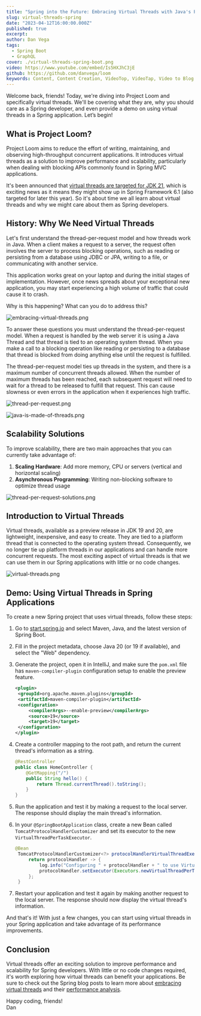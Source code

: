 ```yaml
---
title: "Spring into the Future: Embracing Virtual Threads with Java's Project Loom"
slug: virtual-threads-spring
date: "2023-04-12T16:00:00.000Z"
published: true
excerpt:
author: Dan Vega
tags:
  - Spring Boot
  - GraphQL
cover: ./virtual-threads-spring-boot.png
video: https://www.youtube.com/embed/Is5HXJhC3jE
github: https://github.com/danvega/loom
keywords: Content, Content Creation, VideoTop, VideoTap, Video to Blog Post, GPT-4
---
```


Welcome back, friends! Today, we're diving into Project Loom and specifically virtual threads. We'll be covering what they are, why you should care as a Spring developer, and even provide a demo on using virtual threads in a Spring application. Let’s begin!

## What is Project Loom?

Project Loom aims to reduce the effort of writing, maintaining, and observing high-throughput concurrent applications. It introduces virtual threads as a solution to improve performance and scalability, particularly when dealing with blocking APIs commonly found in Spring MVC applications.

It's been announced that [virtual threads are targeted for JDK 21](https://openjdk.org/jeps/444), which is exciting news as it means they might show up in Spring Framework 6.1 (also targeted for later this year). So it's about time we all learn about virtual threads and why we might care about them as Spring developers.

## History: Why We Need Virtual Threads

Let's first understand the thread-per-request model and how threads work in Java. When a client makes a request to a server, the request often involves the server to process blocking operations, such as reading or persisting from a database using JDBC or JPA, writing to a file, or communicating with another service.

This application works great on your laptop and during the initial stages of implementation. However, once news spreads about your exceptional new application, you may start experiencing a high volume of traffic that could cause it to crash.

Why is this happening? What can you do to address this?

![embracing-virtual-threads.png](/images/blog/2023/04/12/embracing-virtual-threads.png)

To answer these questions you must understand the thread-per-request model. When a request is handled by the web server it is using a Java Thread and that thread is tied to an operating system thread. When you make a call to a blocking operation like reading or persisting to a database that thread is blocked from doing anything else until the request is fulfilled.

The thread-per-request model ties up threads in the system, and there is a maximum number of concurrent threads allowed. When the number of maximum threads has been reached, each subsequent request will need to wait for a thread to be released to fulfill that request. This can cause slowness or even errors in the application when it experiences high traffic.

![thread-per-request.png](/images/blog/2023/04/12/thread-per-request.png)

![java-is-made-of-threads.png](/images/blog/2023/04/12/java-is-made-of-threads.png)

## Scalability Solutions

To improve scalability, there are two main approaches that you can currently take advantage of:

1. **Scaling Hardware**: Add more memory, CPU or servers (vertical and horizontal scaling)
2. **Asynchronous Programming**: Writing non-blocking software to optimize thread usage

![thread-per-request-solutions.png](/images/blog/2023/04/12/thread-per-request-solutions.png)

## Introduction to Virtual Threads

Virtual threads, available as a preview release in JDK 19 and 20, are lightweight, inexpensive, and easy to create. They are tied to a platform thread that is connected to the operating system thread. Consequently, we no longer tie up platform threads in our applications and can handle more concurrent requests. The most exciting aspect of virtual threads is that we can use them in our Spring applications with little or no code changes.

![virtual-threads.png](/images/blog/2023/04/12/virtual-threads.png)

## Demo: Using Virtual Threads in Spring Applications

To create a new Spring project that uses virtual threads, follow these steps:

1. Go to [start.spring.io](https://start.spring.io/) and select Maven, Java, and the latest version of Spring Boot.
2. Fill in the project metadata, choose Java 20 (or 19 if available), and select the "Web" dependency.
3. Generate the project, open it in IntelliJ, and make sure the `pom.xml` file has `maven-compiler-plugin` configuration setup to enable the preview feature.

   ```xml
   <plugin>
   	<groupId>org.apache.maven.plugins</groupId>
   	<artifactId>maven-compiler-plugin</artifactId>
   	<configuration>
   		<compilerArgs>--enable-preview</compilerArgs>
   		<source>19</source>
   		<target>19</target>
   	</configuration>
   </plugin>
   ```

4. Create a controller mapping to the root path, and return the current thread's information as a string.

   ```java
   @RestController
   public class HomeController {
       @GetMapping("/")
       public String hello() {
           return Thread.currentThread().toString();
       }
   }
   ```

5. Run the application and test it by making a request to the local server. The response should display the main thread's information.
6. In your `@SpringBootApplication` class, create a new Bean called `TomcatProtocolHandlerCustomizer` and set its executor to the new `VirtualThreadPerTaskExecutor`.

   ```java
   @Bean
   	TomcatProtocolHandlerCustomizer<?> protocolHandlerVirtualThreadExecutorCustomizer() {
   		return protocolHandler -> {
   			log.info("Configuring " + protocolHandler + " to use VirtualThreadPerTaskExecutor");
   			protocolHandler.setExecutor(Executors.newVirtualThreadPerTaskExecutor());
   		};
   	}
   ```

7. Restart your application and test it again by making another request to the local server. The response should now display the virtual thread's information.

And that's it! With just a few changes, you can start using virtual threads in your Spring application and take advantage of its performance improvements.

## Conclusion

Virtual threads offer an exciting solution to improve performance and scalability for Spring developers. With little or no code changes required, it's worth exploring how virtual threads can benefit your applications. Be sure to check out the Spring blog posts to learn more about [embracing virtual threads](https://spring.io/blog/2022/10/11/embracing-virtual-threads) and their [performance analysis](https://spring.io/blog/2023/02/27/web-applications-and-project-loom).

Happy coding, friends!<br/>
Dan

